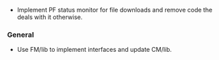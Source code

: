 - Implement PF status monitor for file downloads and remove code the deals with it otherwise.
### General
 - Use FM/lib to implement interfaces and update CM/lib.
